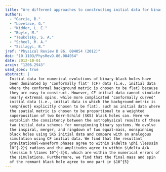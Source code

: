 ```yaml
---
title: "Are different approaches to constructing initial data for binary black hole simulations of the same astrophysical situation equivalent?"
authors:
  - "Garcia, B."
  - "Lovelace, G."
  - "Kidder, L. E."
  - "Boyle, M."
  - "Teukolsky, S. A."
  - "Scheel, M. A."
  - "Szilagyi, B."
jref: "Physical Review D 86, 084054 (2012)"
doi: "10.1103/PhysRevD.86.084054"
date: 2012-10-01
arxiv: "1206.2943"
used_spec: true
abstract: |
  Initial data for numerical evolutions of binary-black holes have
  been dominated by 'conformally flat' (CF) data (i.e., initial data
  where the conformal background metric is chosen to be flat) because
  they are easy to construct. However, CF initial data cannot simulate
  nearly extremal spins, while more complicated 'conformally curved'
  initial data (i.e., initial data in which the background metric is
  \emph{not} explicitly chosen to be flat), such as initial data where
  the spatial metric is chosen to be proportional to a weighted
  superposition of two Kerr-Schild (SKS) black holes can. Here we
  establish the consistency between the astrophysical results of these
  two initial data schemes for nonspinning binary systems. We evolve
  the inspiral, merger, and ringdown of two equal-mass, nonspinning
  black holes using SKS initial data and compare with an analogous
  simulation using CF initial data. We find that the resultant
  gravitational-waveform phases agree to within $\delta \phi \lesssim
  10^{-2}$ radians and the amplitudes agree to within $\delta A/A
  \lesssim 5 \times 10^{-3}$, which are within the numerical errors of
  the simulations. Furthermore, we find that the final mass and spin
  of the remnant black hole agree to one part in $10^{5}
---
```

